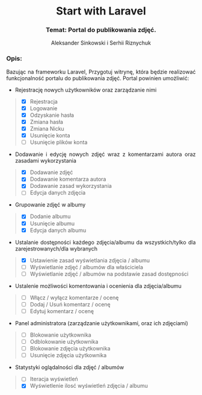 <div align="center">

# Start with Laravel

### Temat: Portal do publikowania zdjęć.

Aleksander Sinkowski i Serhii Riznychuk

<div align="justify">

### Opis:
Bazując na frameworku Laravel, Przygotuj witrynę, która będzie realizować funkcjonalność portalu
do publikowania zdjęć. Portal powinien umożliwić:
* Rejestrację nowych użytkowników oraz zarządzanie nimi
>* [x] Rejestracja
>* [x] Logowanie
>* [x] Odzyskanie hasła
>* [x] Zmiana hasła
>* [x] Zmiana Nicku
>* [x] Usunięcie konta
>* [ ] Usunięcie plików konta

* Dodawanie i edycję nowych zdjęć wraz z komentarzami autora oraz zasadami wykorzystania
>* [x] Dodawanie zdjęć
>* [x] Dodawanie komentarza autora
>* [x] Dodawanie zasad wykorzystania
>* [ ] Edycja danych zdjęcia

* Grupowanie zdjęć w albumy
>* [x] Dodanie albumu
>* [x] Usunięcie albumu
>* [x] Edycja danych albumu

* Ustalanie dostępności każdego zdjęcia/albumu da wszystkich/tylko dla zarejestrowanych/dla
wybranych
>* [x] Ustawienie zasad wyświetlania zdjęcia / albumu
>* [ ] Wyświetlanie zdjęć / albumów dla właściciela
>* [ ] Wyświetlanie zdjęć / albumów na podstawie zasad dostępności

* Ustalenie możliwości komentowania i ocenienia dla zdjęcia/albumu
>* [ ] Włącz / wyłącz komentarze / ocenę
>* [ ] Dodaj / Usuń komentarz / ocenę
>* [ ] Edytuj komentarz / ocenę

* Panel administratora (zarządzanie użytkownikami, oraz ich zdjęciami)
>* [ ] Blokowanie użytkownika
>* [ ] Odblokowanie użytkownika
>* [ ] Blokowanie zdjęcia użytkownika
>* [ ] Usunięcie zdjęcia użytkownika

* Statystyki oglądalności dla zdjęć / albumów
>* [ ] Iteracja wyświetleń
>* [x] Wyświetlenie ilosć wyświetleń zdjęcia / albumu

